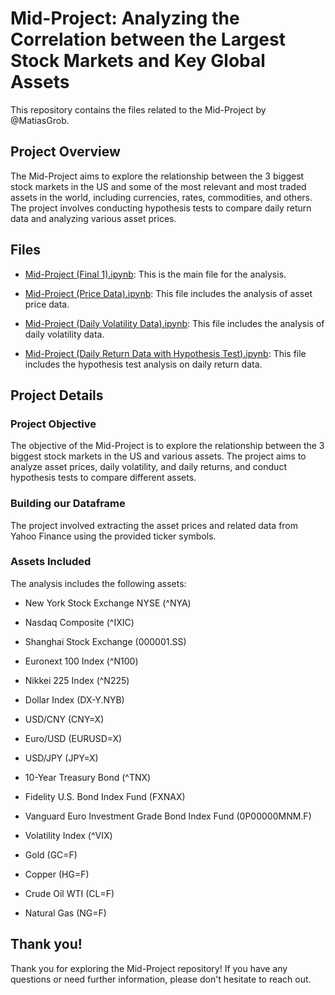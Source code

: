 # Mid-Project: Analyzing the Correlation between the Largest Stock Markets and Key Global Assets

This repository contains the files related to the Mid-Project by @MatiasGrob.

## Project Overview

The Mid-Project aims to explore the relationship between the 3 biggest stock markets in the US and some of the most relevant and most traded assets in the world, including currencies, rates, commodities, and others. The project involves conducting hypothesis tests to compare daily return data and analyzing various asset prices.

## Files

- [Mid-Project (Final 1).ipynb](./Mid-Project%20(Final%201).ipynb): This is the main file for the analysis.

- [Mid-Project (Price Data).ipynb](./Mid-Project%20(Price%20Data).ipynb): This file includes the analysis of asset price data.

- [Mid-Project (Daily Volatility Data).ipynb](./Mid-Project%20(Daily%20Volatility%20Data).ipynb): This file includes the analysis of daily volatility data.

- [Mid-Project (Daily Return Data with Hypothesis Test).ipynb](./Mid-Project%20(Daily%20Return%20Data%20with%20Hypothesis%20Test).ipynb): This file includes the hypothesis test analysis on daily return data.

## Project Details

### Project Objective

The objective of the Mid-Project is to explore the relationship between the 3 biggest stock markets in the US and various assets. The project aims to analyze asset prices, daily volatility, and daily returns, and conduct hypothesis tests to compare different assets.

### Building our Dataframe

The project involved extracting the asset prices and related data from Yahoo Finance using the provided ticker symbols.

### Assets Included

The analysis includes the following assets:

- New York Stock Exchange NYSE (^NYA)
- Nasdaq Composite (^IXIC)
- Shanghai Stock Exchange (000001.SS)
- Euronext 100 Index (^N100)
- Nikkei 225 Index (^N225)

- Dollar Index (DX-Y.NYB)
- USD/CNY (CNY=X)
- Euro/USD (EURUSD=X)
- USD/JPY (JPY=X)

- 10-Year Treasury Bond (^TNX)
- Fidelity U.S. Bond Index Fund (FXNAX)
- Vanguard Euro Investment Grade Bond Index Fund (0P00000MNM.F)

- Volatility Index (^VIX)

- Gold (GC=F)
- Copper (HG=F)
- Crude Oil WTI (CL=F)
- Natural Gas (NG=F)

## Thank you!

Thank you for exploring the Mid-Project repository! If you have any questions or need further information, please don't hesitate to reach out.
